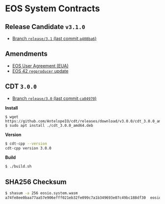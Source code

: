 # EOS System Contracts

## Release Candidate `v3.1.0`

- [Branch `release/3.1` (last commit `a408ba6`)](https://github.com/eosnetworkfoundation/eos-system-contracts/releases/tag/v3.1.0)

## Amendments

- [EOS User Agreement (EUA)](https://github.com/EOS-Mainnet/governance/blob/master/eosio.system/eosio.system-clause-constitution-rc.md)
- [EOS 42 `regproducer` update](https://github.com/eos42/regproduceupodate/blob/master/eosio.system-regproducer-rc.md)

## CDT `3.0.0`

- [Branch `release/3.0` (last commit `ca04970`)](https://github.com/AntelopeIO/cdt/releases/tag/v3.0.0)

**Install**

```
$ wget https://github.com/AntelopeIO/cdt/releases/download/v3.0.0/cdt_3.0.0_amd64.deb
$ sudo apt install ./cdt_3.0.0_amd64.deb
```

**Version**

```bash
$ cdt-cpp --version
cdt-cpp version 3.0.0
```

**Build**

```bash
$ ./build.sh
```

## SHA256 Checksum

```bash
$ shasum -a 256 eosio.system.wasm
a74fe8ee0baa77aa57e906efff021eb32fe099c7a1b349693e07c49bc188df30  eosio.system.wasm
```
